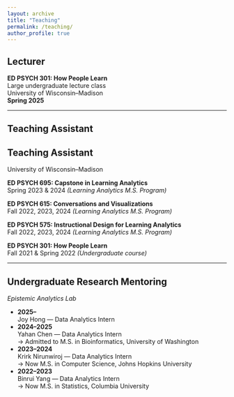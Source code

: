 ```yaml
---
layout: archive
title: "Teaching"
permalink: /teaching/
author_profile: true
---
```


## Lecturer

**ED PSYCH 301: How People Learn**  
Large undergraduate lecture class  
University of Wisconsin–Madison  
**Spring 2025**

---

## Teaching Assistant

## Teaching Assistant  
University of Wisconsin–Madison

**ED PSYCH 695: Capstone in Learning Analytics**  
Spring 2023 & 2024 _(Learning Analytics M.S. Program)_

**ED PSYCH 615: Conversations and Visualizations**  
Fall 2022, 2023, 2024 _(Learning Analytics M.S. Program)_

**ED PSYCH 575: Instructional Design for Learning Analytics**  
Fall 2022, 2023, 2024 _(Learning Analytics M.S. Program)_

**ED PSYCH 301: How People Learn**  
Fall 2021 & Spring 2022 _(Undergraduate course)_

---

## Undergraduate Research Mentoring

_Epistemic Analytics Lab_

- **2025–**  
  Joy Hong — Data Analytics Intern  
- **2024–2025**  
  Yahan Chen — Data Analytics Intern  
  → Admitted to M.S. in Bioinformatics, University of Washington  
- **2023–2024**  
  Krirk Nirunwiroj — Data Analytics Intern  
  → Now M.S. in Computer Science, Johns Hopkins University  
- **2022–2023**  
  Binrui Yang — Data Analytics Intern  
  → Now M.S. in Statistics, Columbia University
